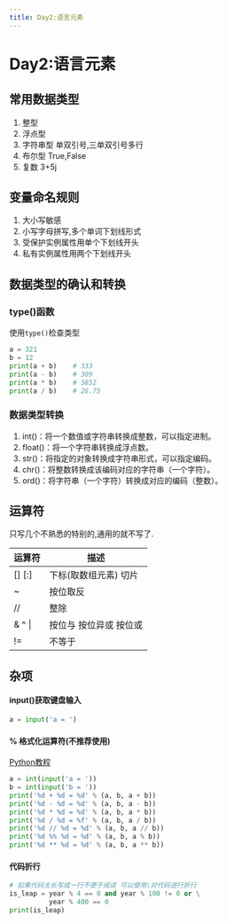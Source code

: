 ```yaml
---
title: Day2:语言元素
---
```


# Day2:语言元素

## 常用数据类型

1. 整型
2. 浮点型
3. 字符串型 单双引号,三单双引号多行
4. 布尔型 True,False
5. 复数 3+5j

## 变量命名规则

1. 大小写敏感
1. 小写字母拼写,多个单词下划线形式
2. 受保护实例属性用单个下划线开头
3. 私有实例属性用两个下划线开头

## 数据类型的确认和转换

### type()函数

使用`type()`检查类型
```python
a = 321
b = 12
print(a + b)    # 333
print(a - b)    # 309
print(a * b)    # 3852
print(a / b)    # 26.75
```

### 数据类型转换

1. int()：将一个数值或字符串转换成整数，可以指定进制。
1. float()：将一个字符串转换成浮点数。
1. str()：将指定的对象转换成字符串形式，可以指定编码。
1. chr()：将整数转换成该编码对应的字符串（一个字符）。
1. ord()：将字符串（一个字符）转换成对应的编码（整数）。

## 运算符

只写几个不熟悉的特别的,通用的就不写了.

运算符|描述
---|---
[] [:] | 下标(取数组元素) 切片
~|按位取反
//|整除
& ^ &#124;|按位与 按位异或 按位或
!=|不等于

## 杂项

#### input()获取键盘输入

```python
a = input('a = ')
```

#### % 格式化运算符(不推荐使用)

[Python教程](https://docs.python.org/zh-cn/3/library/stdtypes.html#old-string-formatting)

```python
a = int(input('a = '))
b = int(input('b = '))
print('%d + %d = %d' % (a, b, a + b))
print('%d - %d = %d' % (a, b, a - b))
print('%d * %d = %d' % (a, b, a * b))
print('%d / %d = %f' % (a, b, a / b))
print('%d // %d = %d' % (a, b, a // b))
print('%d %% %d = %d' % (a, b, a % b))
print('%d ** %d = %d' % (a, b, a ** b))
```

#### 代码折行

```python
# 如果代码太长写成一行不便于阅读 可以使用\对代码进行折行
is_leap = year % 4 == 0 and year % 100 != 0 or \
          year % 400 == 0
print(is_leap)
```